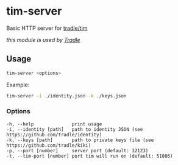 # tim-server

Basic HTTP server for [tradle/tim](https://github.com/tradle/tim)

_this module is used by [Tradle](https://github.com/tradle/tim)_

## Usage

```bash
tim-server <options>
```

Example:
```bash
tim-server -i ./identity.json -k ./keys.json
```

### Options
```
-h, --help              print usage
-i, --identity [path]   path to identity JSON (see https://github.com/tradle/identity)
-k, --keys [path]       path to private keys file (see https://github.com/tradle/kiki)
-p, --port [number]     server port (default: 32123)
-t, --tim-port [number] port tim will run on (default: 51086)
```